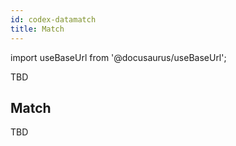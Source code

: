 ```yaml
---
id: codex-datamatch
title: Match
---
```


import useBaseUrl from '@docusaurus/useBaseUrl';

TBD

## Match

TBD